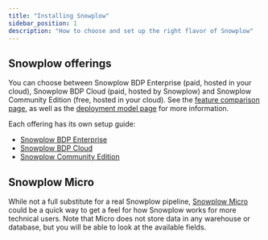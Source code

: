 ```yaml
---
title: "Installing Snowplow"
sidebar_position: 1
description: "How to choose and set up the right flavor of Snowplow"
---
```


## Snowplow offerings

You can choose between Snowplow BDP Enterprise (paid, hosted in your cloud), Snowplow BDP Cloud (paid, hosted by Snowplow) and Snowplow Community Edition (free, hosted in your cloud). See the [feature comparison page](/docs/get-started/feature-comparison/index.md), as well as the [deployment model page](/docs/get-started/deployment-model/index.md) for more information.

Each offering has its own setup guide:
* [Snowplow BDP Enterprise](/docs/get-started/snowplow-bdp/private-managed-cloud/index.md)
* [Snowplow BDP Cloud](/docs/get-started/snowplow-bdp/cloud/index.md)
* [Snowplow Community Edition](/docs/get-started/snowplow-community-edition/index.md)

## Snowplow Micro

While not a full substitute for a real Snowplow pipeline, [Snowplow Micro](/docs/data-product-studio/data-quality/snowplow-micro/index.md) could be a quick way to get a feel for how Snowplow works for more technical users. Note that Micro does not store data in any warehouse or database, but you will be able to look at the available fields.
